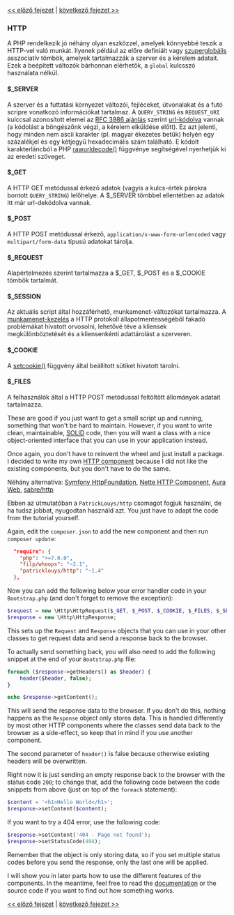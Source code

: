 [<< előző fejezet](03-error-handler.md) | [következő fejezet >>](05-router.md)

### HTTP

A PHP rendelkezik jó néhány olyan eszközzel, amelyek könnyebbé teszik a HTTP-vel való munkát. Ilyenek például az előre definiált vagy [szuperglobális](http://php.net/manual/en/language.variables.superglobals.php) asszociatív tömbök, amelyek tartalmazzák a szerver és a kérelem adatait. Ezek a beépített változók bárhonnan elérhetők, a `global` kulcsszó használata nélkül.

#### $_SERVER ####
A szerver és a futtatási környezet változói, fejléceket, útvonalakat és a futó scripre vonatkozó információkat tartalmaz. A `QUERY_STRING` és `REQUEST_URI` kulccsal azonosított elemei az [RFC 3986 ajánlás](http://www.faqs.org/rfcs/rfc3986.html) szerint [url-kódolva](https://www.php.net/manual/en/function.rawurlencode.php) vannak (a kódolást a böngészőnk végzi, a kérelem elküldése előtt). Ez azt jelenti, hogy minden nem ascii karakter (pl. magyar ékezetes betűk) helyén egy százalékjel és egy kétjegyű hexadecimális szám található. E kódolt karakterláncból a PHP [rawurldecode()](https://www.php.net/manual/en/function.rawurldecode.php) függvénye segítségével nyerhetjük ki az eredeti szöveget.
#### $_GET ####
A HTTP GET metódussal érkező adatok (vagyis a kulcs-érték párokra bontott `QUERY_STRING`) lelőhelye. A $_SERVER tömbbel ellentétben az adatok itt már url-dekódolva vannak.
#### $_POST ####
A HTTP POST metódussal érkező, `application/x-www-form-urlencoded` vagy `multipart/form-data` típusú adatokat tárolja.
#### $_REQUEST ####
Alapértelmezés szerint tartalmazza a $_GET, $_POST és a $_COOKIE tömbök tartalmát.
#### $_SESSION ####
Az aktuális script által hozzáférhető, munkamenet-változókat tartalmazza. A [munkamenet-kezelés](http://webprogramozas.inf.elte.hu/tananyag/wf2/lecke17_lap1.html#hiv1) a HTTP protokoll állapotmentességéből fakadó problémákat hivatott orvosolni, lehetővé téve a kliensek megkülönböztetését és a kliensenkénti adattárolást a szerveren.
#### $_COOKIE ####
A [setcookie()](https://www.php.net/manual/en/function.setcookie.php) függvény által beállított sütiket hivatott tárolni.
#### $_FILES ####
A felhasználók által a HTTP POST metódussal feltöltött állományok adatait tartalmazza.

These are good if you just want to get a small script up and running, something that won't be hard to maintain. However, if you want to write clean, maintainable, [SOLID](http://en.wikipedia.org/wiki/SOLID_%28object-oriented_design%29) code, then you will want a class with a nice object-oriented interface that you can use in your application instead.

Once again, you don't have to reinvent the wheel and just install a package. I decided to write my own [HTTP component](https://github.com/PatrickLouys/http) because I did not like the existing components, but you don't have to do the same.

Néhány alternatíva: [Symfony HttpFoundation](https://github.com/symfony/HttpFoundation), [Nette HTTP Component](https://github.com/nette/http), [Aura Web](https://github.com/auraphp/Aura.Web), [sabre/http](https://github.com/fruux/sabre-http)

Ebben az útmutatóban a `PatrickLouys/http` csomagot fogjuk használni, de ha tudsz jobbat, nyugodtan használd azt. You just have to adapt the code from the tutorial yourself.

Again, edit the `composer.json` to add the new component and then run `composer update`:

```json
  "require": {
    "php": ">=7.0.0",
    "filp/whoops": "~2.1",
    "patricklouys/http": "~1.4"
  },
```

Now you can add the following below your error handler code in your `Bootstrap.php` (and don't forget to remove the exception):

```php
$request = new \Http\HttpRequest($_GET, $_POST, $_COOKIE, $_FILES, $_SERVER);
$response = new \Http\HttpResponse;
```

This sets up the `Request` and `Response` objects that you can use in your other classes to get request data and send a response back to the browser.

To actually send something back, you will also need to add the following snippet at the end of your `Bootstrap.php` file:

```php
foreach ($response->getHeaders() as $header) {
    header($header, false);
}

echo $response->getContent();
```

This will send the response data to the browser. If you don't do this, nothing happens as the `Response` object only stores data. This is handled differently by most other HTTP components where the classes send data back to the browser as a side-effect, so keep that in mind if you use another component.

The second parameter of `header()` is false because otherwise existing headers will be overwritten.

Right now it is just sending an empty response back to the browser with the status code `200`; to change that, add the following code between the code snippets from above (just on top of the `foreach` statement):

```php
$content = '<h1>Hello World</h1>';
$response->setContent($content);
```

If you want to try a 404 error, use the following code:

```php
$response->setContent('404 - Page not found');
$response->setStatusCode(404);
```

Remember that the object is only storing data, so if you set multiple status codes before you send the response, only the last one will be applied.

I will show you in later parts how to use the different features of the components. In the meantime, feel free to read the [documentation](https://github.com/PatrickLouys/http) or the source code if you want to find out how something works.

[<< előző fejezet](03-error-handler.md) | [következő fejezet >>](05-router.md)
